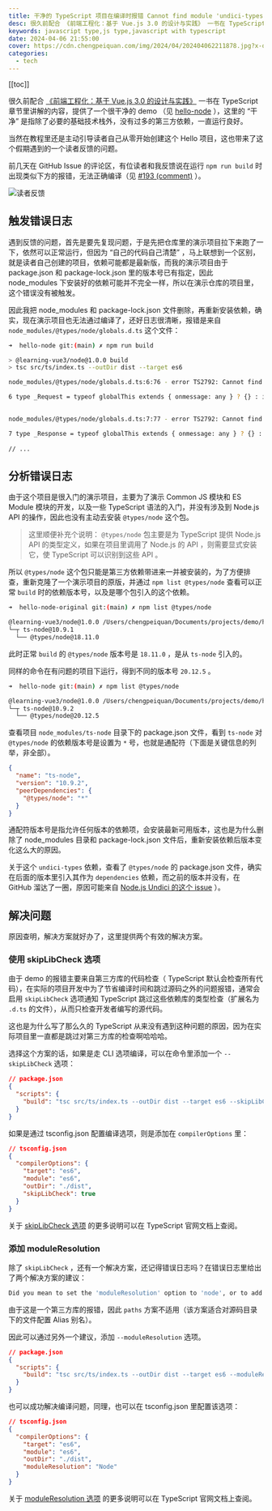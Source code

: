 ```yaml
---
title: 干净的 TypeScript 项目在编译时报错 Cannot find module 'undici-types' 的原因和解决
desc: 很久前配合 《前端工程化：基于 Vue.js 3.0 的设计与实践》 一书在 TypeScript 章节里讲解的内容，提供了一个很干净的 demo （见 hello-node ），除了必要的基础技术栈外，没有过多的第三方依赖，一直运行良好，直到这个假期收到了读者反馈，和我说在运行 npm run build 时出现类似下方的报错，无法正确编译。
keywords: javascript type,js type,javascript with typescript
date: 2024-04-06 21:55:00
cover: https://cdn.chengpeiquan.com/img/2024/04/202404062211878.jpg?x-oss-process=image/interlace,1
categories:
  - tech
---
```


[[toc]]

很久前配合 [《前端工程化：基于 Vue.js 3.0 的设计与实践》](https://vue3.chengpeiquan.com/) 一书在 TypeScript 章节里讲解的内容，提供了一个很干净的 demo （见 [hello-node](https://github.com/learning-vue3/hello-node) ），这里的 “干净” 是指除了必要的基础技术栈外，没有过多的第三方依赖，一直运行良好。

当然在教程里还是主动引导读者自己从零开始创建这个 Hello 项目，这也带来了这个假期遇到的一个读者反馈的问题。

前几天在 GitHub Issue 的评论区，有位读者和我反馈说在运行 `npm run build` 时出现类似下方的报错，无法正确编译（见 [#193 (comment)](https://github.com/chengpeiquan/learning-vue3/issues/193#issuecomment-2036541817) ）。

![读者反馈](https://cdn.chengpeiquan.com/img/2024/04/202404062221402.jpg?x-oss-process=image/interlace,1)

## 触发错误日志

遇到反馈的问题，首先是要先复现问题，于是先把仓库里的演示项目拉下来跑了一下，依然可以正常运行，但因为 “自己的代码自己清楚” ，马上联想到一个区别，就是读者自己创建的项目，依赖可能都是最新版，而我的演示项目由于 package.json 和 package-lock.json 里的版本号已有指定，因此 node_modules 下安装好的依赖可能并不完全一样，所以在演示仓库的项目里，这个错误没有被触发。

因此我把 node_modules 和 package-lock.json 文件删除，再重新安装依赖，确实，现在演示项目也无法通过编译了，还好日志很清晰，报错是来自 `node_modules/@types/node/globals.d.ts` 这个文件：

```bash
➜  hello-node git:(main) ✗ npm run build

> @learning-vue3/node@1.0.0 build
> tsc src/ts/index.ts --outDir dist --target es6

node_modules/@types/node/globals.d.ts:6:76 - error TS2792: Cannot find module 'undici-types'. Did you mean to set the 'moduleResolution' option to 'node', or to add aliases to the 'paths' option?

6 type _Request = typeof globalThis extends { onmessage: any } ? {} : import("undici-types").Request;
                                                                             ~~~~~~~~~~~~~~

node_modules/@types/node/globals.d.ts:7:77 - error TS2792: Cannot find module 'undici-types'. Did you mean to set the 'moduleResolution' option to 'node', or to add aliases to the 'paths' option?

7 type _Response = typeof globalThis extends { onmessage: any } ? {} : import("undici-types").Response;
                                                                              ~~~~~~~~~~~~~~
// ...
```

## 分析错误日志

由于这个项目是很入门的演示项目，主要为了演示 Common JS 模块和 ES Module 模块的开发，以及一些 TypeScript 语法的入门，并没有涉及到 Node.js API 的操作，因此也没有主动去安装 `@types/node` 这个包。

> 这里顺便补充个说明： `@types/node` 包主要是为 TypeScript 提供 Node.js API 的类型定义，如果在项目里调用了 Node.js 的 API ，则需要显式安装它，使 TypeScript 可以识别到这些 API 。

所以 `@types/node` 这个包只能是第三方依赖带进来一并被安装的，为了方便排查，重新克隆了一个演示项目的原版，并通过 `npm list @types/node` 查看可以正常 `build` 时的依赖版本号，以及是哪个包引入的这个依赖。

```bash
➜  hello-node-original git:(main) ✗ npm list @types/node

@learning-vue3/node@1.0.0 /Users/chengpeiquan/Documents/projects/demo/h2
└─┬ ts-node@10.9.1
  └── @types/node@18.11.0
```

此时正常 `build` 的 `@types/node` 版本号是 `18.11.0` ，是从 `ts-node` 引入的。

同样的命令在有问题的项目下运行，得到不同的版本号 `20.12.5` 。

```bash
➜  hello-node git:(main) ✗ npm list @types/node

@learning-vue3/node@1.0.0 /Users/chengpeiquan/Documents/projects/demo/hello-node
└─┬ ts-node@10.9.2
  └── @types/node@20.12.5
```

查看项目 `node_modules/ts-node` 目录下的 package.json 文件，看到 `ts-node` 对 `@types/node` 的依赖版本号是设置为 `*` 号，也就是通配符（下面是关键信息的列举，非全部）。

```json
{
  "name": "ts-node",
  "version": "10.9.2",
  "peerDependencies": {
    "@types/node": "*"
  }
}
```

通配符版本号是指允许任何版本的依赖项，会安装最新可用版本，这也是为什么删除了 node_modules 目录和 package-lock.json 文件后，重新安装依赖后版本变化这么大的原因。

关于这个 `undici-types` 依赖，查看了 `@types/node` 的 package.json 文件，确实在后面的版本里引入其作为 `dependencies` 依赖，而之前的版本并没有，在 GitHub 溜达了一圈，原因可能来自 [Node.js Undici 的这个 issue](https://github.com/nodejs/undici/issues/2261) ）。

## 解决问题

原因查明，解决方案就好办了，这里提供两个有效的解决方案。

### 使用 skipLibCheck 选项

由于 demo 的报错主要来自第三方库的代码检查（ TypeScript 默认会检查所有代码），在实际的项目开发中为了节省编译时间和跳过源码之外的问题报错，通常会启用 `skipLibCheck` 选项通知 TypeScript 跳过这些依赖库的类型检查（扩展名为 `.d.ts` 的文件），从而只检查开发者编写的源代码。

这也是为什么写了那么久的 TypeScript 从来没有遇到这种问题的原因，因为在实际项目里一直都是跳过对第三方库的检查啊哈哈哈。

选择这个方案的话，如果是走 CLI 选项编译，可以在命令里添加一个 `--skipLibCheck` 选项：

```json
// package.json
{
  "scripts": {
    "build": "tsc src/ts/index.ts --outDir dist --target es6 --skipLibCheck"
  }
}
```

如果是通过 tsconfig.json 配置编译选项，则是添加在 `compilerOptions` 里：

```json
// tsconfig.json
{
  "compilerOptions": {
    "target": "es6",
    "module": "es6",
    "outDir": "./dist",
    "skipLibCheck": true
  }
}
```

关于 [skipLibCheck 选项](https://www.typescriptlang.org/tsconfig#skipLibCheck) 的更多说明可以在 TypeScript 官网文档上查阅。

### 添加 moduleResolution

除了 `skipLibCheck` ，还有一个解决方案，还记得错误日志吗？在错误日志里给出了两个解决方案的建议：

```bash
Did you mean to set the 'moduleResolution' option to 'node', or to add aliases to the 'paths' option?
```

由于这是一个第三方库的报错，因此 `paths` 方案不适用（该方案适合对源码目录下的文件配置 Alias 别名）。

因此可以通过另外一个建议，添加 `--moduleResolution` 选项。

```json
// package.json
{
  "scripts": {
    "build": "tsc src/ts/index.ts --outDir dist --target es6 --moduleResolution node"
  }
}
```

也可以成功解决编译问题，同理，也可以在 tsconfig.json 里配置该选项：

```json
// tsconfig.json
{
  "compilerOptions": {
    "target": "es6",
    "module": "es6",
    "outDir": "./dist",
    "moduleResolution": "Node"
  }
}
```

关于 [moduleResolution 选项](https://www.typescriptlang.org/tsconfig#moduleResolution) 的更多说明可以在 TypeScript 官网文档上查阅。
